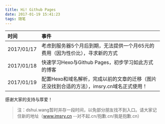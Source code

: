 ```yaml
---
title: Hi! Github Pages
date: 2017-01-19 15:41:23
tags: 随笔
---
```


|时间|事件|
|:--|:--|
|2017/01/17|考虑到服务器5个月后到期，无法提供一个月65元的费用（因为性价比），寻求新的方式|
|2017/01/18|快速学习Hexo与Github Pages，初步学习如此方式的博客|
|2017/01/19|配置Hexo和域名解析，完成以前的文章的迁移（图片还没找到合适的方法），imsry.cn域名正式使用！

感谢大家的支持与厚爱！

> 注：dshui.wang暂时并存一段时间，以免部分朋友找不到入口。请大家记住新的地址（www.imsry.cn --对不起.cn/抱歉.cn/我是抱歉.cn）